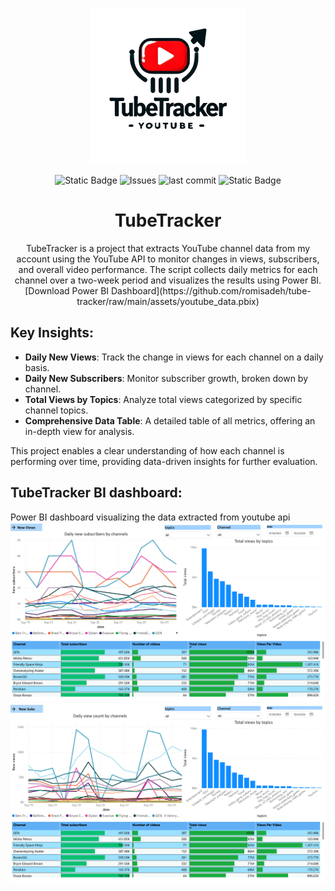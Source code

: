 <p align="center">
<img alt="logo" src="assets/logo.png" width="250">
</p>
<p align="center">
<img alt="Static Badge" src="https://img.shields.io/badge/license-MIT-MIT">
 <img alt="Issues" src=https://img.shields.io/github/issues/romisadeh/tube-tracker>
 <img alt="last commit" src=https://img.shields.io/github/last-commit/romisadeh/tube-tracker>
 <img alt="Static Badge" src="https://img.shields.io/badge/Power%20BI-included-blue?logo=Power%20BI&style=flat">

</p>
<h1 align="center">TubeTracker</h1>

<p align="center">
  TubeTracker is a project that extracts YouTube channel data from my account using the YouTube API to monitor changes in views, subscribers, and overall video performance.
  The script collects daily metrics for each channel over a two-week period and visualizes the results using Power BI. [Download Power BI Dashboard](https://github.com/romisadeh/tube-tracker/raw/main/assets/youtube_data.pbix)


</p>

## Key Insights:
- **Daily New Views**: Track the change in views for each channel on a daily basis.
- **Daily New Subscribers**: Monitor subscriber growth, broken down by channel.
- **Total Views by Topics**: Analyze total views categorized by specific channel topics.
- **Comprehensive Data Table**: A detailed table of all metrics, offering an in-depth view for analysis.

This project enables a clear understanding of how each channel is performing over time, providing data-driven insights for further evaluation.

## TubeTracker BI dashboard:
Power BI dashboard visualizing the data extracted from youtube api 
<img alt="youtube_data-1" src="assets/youtube_data-1.png" width="750">
<img alt="youtube_data-2" src="assets/youtube_data-2.png" width="750">
